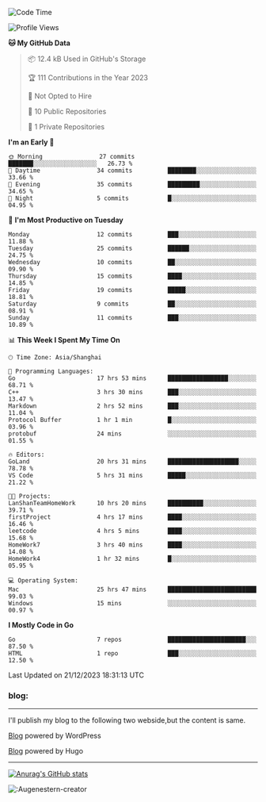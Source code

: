 <!--START_SECTION:waka-->
![Code Time](http://img.shields.io/badge/Code%20Time-55%20hrs%2013%20mins-blue)

![Profile Views](http://img.shields.io/badge/Profile%20Views-34-blue)

**🐱 My GitHub Data** 

> 📦 12.4 kB Used in GitHub's Storage 
 > 
> 🏆 111 Contributions in the Year 2023
 > 
> 🚫 Not Opted to Hire
 > 
> 📜 10 Public Repositories 
 > 
> 🔑 1 Private Repositories 
 > 
**I'm an Early 🐤** 

```text
🌞 Morning                27 commits          ███████░░░░░░░░░░░░░░░░░░   26.73 % 
🌆 Daytime                34 commits          ████████░░░░░░░░░░░░░░░░░   33.66 % 
🌃 Evening                35 commits          █████████░░░░░░░░░░░░░░░░   34.65 % 
🌙 Night                  5 commits           █░░░░░░░░░░░░░░░░░░░░░░░░   04.95 % 
```
📅 **I'm Most Productive on Tuesday** 

```text
Monday                   12 commits          ███░░░░░░░░░░░░░░░░░░░░░░   11.88 % 
Tuesday                  25 commits          ██████░░░░░░░░░░░░░░░░░░░   24.75 % 
Wednesday                10 commits          ██░░░░░░░░░░░░░░░░░░░░░░░   09.90 % 
Thursday                 15 commits          ████░░░░░░░░░░░░░░░░░░░░░   14.85 % 
Friday                   19 commits          █████░░░░░░░░░░░░░░░░░░░░   18.81 % 
Saturday                 9 commits           ██░░░░░░░░░░░░░░░░░░░░░░░   08.91 % 
Sunday                   11 commits          ███░░░░░░░░░░░░░░░░░░░░░░   10.89 % 
```


📊 **This Week I Spent My Time On** 

```text
🕑︎ Time Zone: Asia/Shanghai

💬 Programming Languages: 
Go                       17 hrs 53 mins      █████████████████░░░░░░░░   68.71 % 
C++                      3 hrs 30 mins       ███░░░░░░░░░░░░░░░░░░░░░░   13.47 % 
Markdown                 2 hrs 52 mins       ███░░░░░░░░░░░░░░░░░░░░░░   11.04 % 
Protocol Buffer          1 hr 1 min          █░░░░░░░░░░░░░░░░░░░░░░░░   03.96 % 
protobuf                 24 mins             ░░░░░░░░░░░░░░░░░░░░░░░░░   01.55 % 

🔥 Editors: 
GoLand                   20 hrs 31 mins      ████████████████████░░░░░   78.78 % 
VS Code                  5 hrs 31 mins       █████░░░░░░░░░░░░░░░░░░░░   21.22 % 

🐱‍💻 Projects: 
LanShanTeamHomeWork      10 hrs 20 mins      ██████████░░░░░░░░░░░░░░░   39.71 % 
firstProject             4 hrs 17 mins       ████░░░░░░░░░░░░░░░░░░░░░   16.46 % 
leetcode                 4 hrs 5 mins        ████░░░░░░░░░░░░░░░░░░░░░   15.68 % 
HomeWork7                3 hrs 40 mins       ████░░░░░░░░░░░░░░░░░░░░░   14.08 % 
HomeWork4                1 hr 32 mins        █░░░░░░░░░░░░░░░░░░░░░░░░   05.95 % 

💻 Operating System: 
Mac                      25 hrs 47 mins      █████████████████████████   99.03 % 
Windows                  15 mins             ░░░░░░░░░░░░░░░░░░░░░░░░░   00.97 % 
```

**I Mostly Code in Go** 

```text
Go                       7 repos             ██████████████████████░░░   87.50 % 
HTML                     1 repo              ███░░░░░░░░░░░░░░░░░░░░░░   12.50 % 
```




 Last Updated on 21/12/2023 18:31:13 UTC
<!--END_SECTION:waka-->

### blog:
---
I'll publish my blog to the following two webside,but the content is same.


[Blog](http://lance47.com/) powered by WordPress

[Blog](http://lance547.github.io) powered by Hugo
___
[![Anurag's GitHub stats](https://github-readme-stats.vercel.app/api?username=lance547)](https://github.com/anuraghazra/github-readme-stats)
<!---
lance547/lance547 is a ✨ special ✨ repository because its `README.md` (this file) appears on your GitHub profile.
You can click the Preview link to take a look at your changes.
--->

![:Augenestern-creator](https://count.getloli.com/get/@lance547?theme=moebooru)

